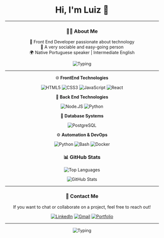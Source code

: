 <div align="center";>

# Hi, I'm Luiz 🙂  
---
### 👨‍💻 About Me  
🚀 Front End Developer passionate about technology  
💬 A very sociable and easy-going person  
🌍 Native Portuguese speaker | Intermediate English

![Typing](https://readme-typing-svg.herokuapp.com?font=JetBrains+Mono&weight=600&size=30&duration=3000&pause=1000&color=00FF00&center=true&vCenter=true&random=false&width=435&lines=Full+Stack+Developer)

---
🌐 **FrontEnd Technologies**

![HTML5](https://img.shields.io/badge/HTML5-E34F26?style=for-the-badge&logo=html5&logoColor=white)
![CSS3](https://img.shields.io/badge/CSS3-1572B6?style=for-the-badge&logo=css3&logoColor=white)
![JavaScript](https://img.shields.io/badge/JavaScript-323330?style=for-the-badge&logo=javascript&logoColor=F7DF1E)
![React](https://img.shields.io/badge/React-20232A?style=for-the-badge&logo=react&logoColor=61DAFB)


🔧 **Back End Technologies**

![Node.JS](https://img.shields.io/badge/Node.js-43853D?style=for-the-badge&logo=node.js&logoColor=white)
![Python](https://img.shields.io/badge/Python-3776AB?style=for-the-badge&logo=python&logoColor=white)


💾 **Database Systems**

![PostgreSQL](https://img.shields.io/badge/PostgreSQL-336791?style=for-the-badge&logo=postgresql&logoColor=white)


⚙️ **Automation & DevOps**

![Python](https://img.shields.io/badge/Python-3776AB?style=for-the-badge&logo=python&logoColor=white)
![Bash](https://img.shields.io/badge/Bash-4EAA25?style=for-the-badge&logo=gnu-bash&logoColor=white)
![Docker](https://img.shields.io/badge/Docker-2496ED?style=for-the-badge&logo=docker&logoColor=white)



### 📊 GitHub Stats  

![Top Languages](https://github-readme-stats.vercel.app/api/top-langs/?username=LzGuimaraes&layout=compact&theme=dark&hide_border=true)  

![GitHub Stats](https://github-readme-stats.vercel.app/api?username=LzGuimaraes&show_icons=true&theme=dark&hide_border=true&include_all_commits=true&count_private=true)  

---

### 📩 Contact Me  
If you want to chat or collaborate on a project, feel free to reach out!  


[![LinkedIn](https://img.shields.io/badge/LinkedIn-0077B5?style=for-the-badge&logo=linkedin&logoColor=white)](https://www.linkedin.com/in/luiz-fernando-dos-santos-guimar%C3%A3es-11996b273/)    [![Gmail](https://img.shields.io/badge/Gmail-D14836?style=for-the-badge&logo=gmail&logoColor=white)](mailto:luizsantosleventi19901@gmail.com) [![Portfolio](https://img.shields.io/badge/Portfolio-000?style=for-the-badge&logo=briefcase&logoColor=white)](https://www.luizguimaraesdev.com.br/)




---

![Typing](https://readme-typing-svg.herokuapp.com?font=JetBrains+Mono&weight=600&size=20&duration=3000&pause=1000&color=00FF00&center=true&vCenter=true&random=false&width=435&lines=+Tecnology+Moves+The+World)

</div>
